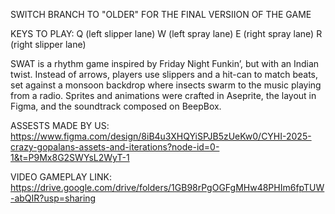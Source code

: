 SWITCH BRANCH TO "OLDER" FOR THE FINAL VERSIION OF THE GAME


KEYS TO PLAY:
Q (left slipper lane)
W (left spray lane)
E (right spray lane) 
R (right slipper lane)


SWAT is a rhythm game inspired by Friday Night Funkin’, but with an Indian twist. Instead of arrows, players use slippers and a hit-can to match beats, set against a monsoon backdrop where insects swarm to the music playing from a radio. Sprites and animations were crafted in Aseprite, the layout in Figma, and the soundtrack composed on BeepBox.


ASSESTS MADE BY US:
https://www.figma.com/design/8iB4u3XHQYiSPJB5zUeKw0/CYHI-2025-crazy-gopalans-assets-and-iterations?node-id=0-1&t=P9Mx8G2SWYsL2WyT-1

VIDEO GAMEPLAY LINK:
https://drive.google.com/drive/folders/1GB98rPgOGFgMHw48PHIm6fpTUW-abQIR?usp=sharing
